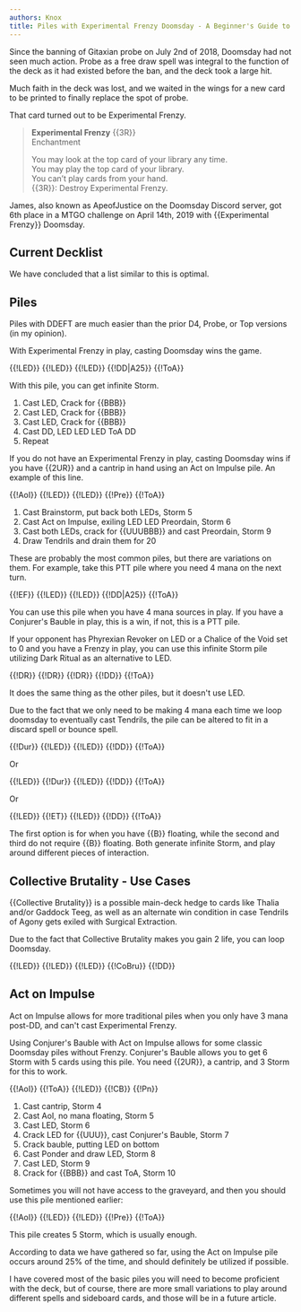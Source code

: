 ```yaml
---
authors: Knox
title: Piles with Experimental Frenzy Doomsday - A Beginner's Guide to Becoming a Barista
---
```


Since the banning of Gitaxian probe on July 2nd of 2018, Doomsday had not seen
much action. Probe as a free draw spell was integral to the function of the deck
as it had existed before the ban, and the deck took a large hit.

Much faith in the deck was lost, and we waited in the wings for a new card to be
printed to finally replace the spot of probe.

That card turned out to be Experimental Frenzy.

> **Experimental Frenzy** {{3R}}  
> Enchantment
>
> You may look at the top card of your library any time.  
> You may play the top card of your library.  
> You can’t play cards from your hand.  
> {{3R}}: Destroy Experimental Frenzy.

James, also known as ApeofJustice on the Doomsday Discord server, got 6th place
in a MTGO challenge on April 14th, 2019 with {{Experimental Frenzy}} Doomsday.

## Current Decklist

<div deckfile="2019.04.ddeft.json"></div>

We have concluded that a list similar to this is optimal.

## Piles

Piles with DDEFT are much easier than the prior D4, Probe, or Top versions (in
my opinion).

With Experimental Frenzy in play, casting Doomsday wins the game.

<pile>{{!LED}} {{!LED}} {{!LED}} {{!DD|A25}} {{!ToA}}</pile>

With this pile, you can get infinite Storm.

1. Cast LED, Crack for {{BBB}}
2. Cast LED, Crack for {{BBB}}
3. Cast LED, Crack for {{BBB}}
4. Cast DD, LED LED LED ToA DD
5. Repeat

If you do not have an Experimental Frenzy in play, casting Doomsday wins if you
have {{2UR}} and a cantrip in hand using an Act on Impulse pile. An example of this
line.

<pile>{{!AoI}} {{!LED}} {{!LED}} {{!Pre}} {{!ToA}}</pile>

1. Cast Brainstorm, put back both LEDs, Storm 5
2. Cast Act on Impulse, exiling LED LED Preordain, Storm 6
3. Cast both LEDs, crack for {{UUUBBB}} and cast Preordain, Storm 9
4. Draw Tendrils and drain them for 20

These are probably the most common piles, but there are variations on them. For
example, take this PTT pile where you need 4 mana on the next turn.

<pile>{{!EF}} {{!LED}} {{!LED}} {{!DD|A25}} {{!ToA}}</pile>

You can use this pile when you have 4 mana sources in play. If you have a
Conjurer's Bauble in play, this is a win, if not, this is a PTT pile.

If your opponent has Phyrexian Revoker on LED or a Chalice of the Void set to 0
and you have a Frenzy in play, you can use this infinite Storm pile utilizing
Dark Ritual as an alternative to LED.

<pile>{{!DR}} {{!DR}} {{!DR}} {{!DD}} {{!ToA}}</pile>

It does the same thing as the other piles, but it doesn't use LED.

Due to the fact that we only need to be making 4 mana each time we loop doomsday
to eventually cast Tendrils, the pile can be altered to fit in a discard spell
or bounce spell.

<pile>{{!Dur}} {{!LED}} {{!LED}} {{!DD}} {{!ToA}}</pile>

Or

<pile>{{!LED}} {{!Dur}} {{!LED}} {{!DD}} {{!ToA}}</pile>

Or

<pile>{{!LED}} {{!ET}} {{!LED}} {{!DD}} {{!ToA}}</pile>

The first option is for when you have {{B}} floating, while the second and third do
not require {{B}} floating. Both generate infinite Storm, and play around different
pieces of interaction.

## Collective Brutality - Use Cases

{{Collective Brutality}} is a possible main-deck hedge to cards like Thalia
and/or Gaddock Teeg, as well as an alternate win condition in case Tendrils of
Agony gets exiled with Surgical Extraction.

Due to the fact that Collective Brutality makes you gain 2 life, you can loop
Doomsday.

<pile>{{!LED}} {{!LED}} {{!LED}} {{!CoBru}} {{!DD}}</pile>

## Act on Impulse

Act on Impulse allows for more traditional piles when you only have 3 mana
post-DD, and can't cast Experimental Frenzy.

Using Conjurer's Bauble with Act on Impulse allows for some classic Doomsday
piles without Frenzy. Conjurer's Bauble allows you to get 6 Storm with 5 cards
using this pile. You need {{2UR}}, a cantrip, and 3 Storm for this to work.

<pile>{{!AoI}} {{!ToA}} {{!LED}} {{!CB}} {{!Pn}}</pile>

1. Cast cantrip, Storm 4
2. Cast AoI, no mana floating, Storm 5
3. Cast LED, Storm 6
4. Crack LED for {{UUU}}, cast Conjurer's Bauble, Storm 7
5. Crack bauble, putting LED on bottom
6. Cast Ponder and draw LED, Storm 8
7. Cast LED, Storm 9
8. Crack for {{BBB}} and cast ToA, Storm 10

Sometimes you will not have access to the graveyard, and then you should use
this pile mentioned earlier:

<pile>{{!AoI}} {{!LED}} {{!LED}} {{!Pre}} {{!ToA}}</pile>

This pile creates 5 Storm, which is usually enough.

According to data we have gathered so far, using the Act on Impulse pile occurs
around 25% of the time, and should definitely be utilized if possible.

I have covered most of the basic piles you will need to become proficient with
the deck, but of course, there are more small variations to play around
different spells and sideboard cards, and those will be in a future article.

